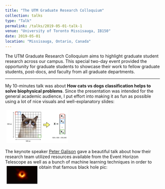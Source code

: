 ```yaml
---
title: "The UTM Graduate Research Colloquium"
collection: talks
type: "Talk"
permalink: /talks/2019-05-01-talk-1
venue: "University of Toronto Missisauga, IB150"
date: 2019-05-01
location: "Missisauga, Ontario, Canada"
---
```


The UTM Graduate Research Colloquium aims to highlight graduate student research across our campus. This special two-day event provided the opportunity for graduate students to showcase their work to fellow graduate students, post-docs, and faculty from all graduate departments.

---

My 10-minutes talk was about **How cats vs dogs classification helps to solve biophysical problems**. Since the presentation was intended for the general academic audience, I put effort into making it as fun as possible using a lot of nice visuals and well-explanatory slides: 

<img src="/images/catvsdog.png" alt="cats vs dogs" width="200px" align="center" style="padding:5px;"> 

The keynote speaker [Peter Galison](https://www.physics.harvard.edu/people/facpages/galison) gave a beautiful talk about how their research team utilized resources available from the Event Horizon Telescope as well as a bunch of machine learning techniques in order to obtain that famous black hole pic: 
<img src="/images/blackhole.jpg" alt="black hole" width="100px" align="left" style="padding:5px;"> 

